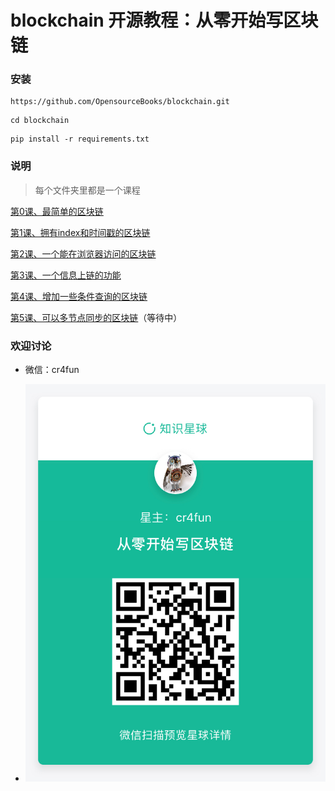 # blockchain 开源教程：从零开始写区块链

### 安装

```
https://github.com/OpensourceBooks/blockchain.git
```

```
cd blockchain
```

```
pip install -r requirements.txt
```

### 说明

> 每个文件夹里都是一个课程

[第0课、最简单的区块链](0/readme.md)

[第1课、拥有index和时间戳的区块链](1/readme.md)

[第2课、一个能在浏览器访问的区块链](2/readme.md)

[第3课、一个信息上链的功能](3/readme.md)

[第4课、增加一些条件查询的区块链](4/readme.md)

[第5课、可以多节点同步的区块链](5/readme.md)（等待中）

### 欢迎讨论

* 微信：cr4fun

* ![知识星球](images/xq.jpg)

